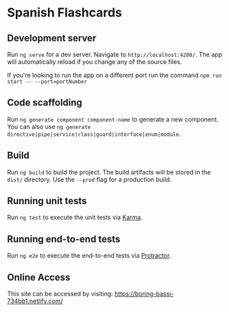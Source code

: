 # Spanish Flashcards

## Development server

Run `ng serve` for a dev server. Navigate to `http://localhost:4200/`. The app will automatically reload if you change any of the source files.

If you're looking to run the app on a different port run the command `npm run start -- --port=portNumber`

## Code scaffolding

Run `ng generate component component-name` to generate a new component. You can also use `ng generate directive|pipe|service|class|guard|interface|enum|module`.

## Build

Run `ng build` to build the project. The build artifacts will be stored in the `dist/` directory. Use the `--prod` flag for a production build.

## Running unit tests

Run `ng test` to execute the unit tests via [Karma](https://karma-runner.github.io).

## Running end-to-end tests

Run `ng e2e` to execute the end-to-end tests via [Protractor](http://www.protractortest.org/).

## Online Access

This site can be accessed by visiting: https://boring-bassi-734bb1.netlify.com/
